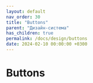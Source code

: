 ```yaml
---
layout: default
nav_order: 30
title: "Buttons"
parent: "Дизайн-система"
has_children: true
permalink: /docs/design/buttons
date: 2024-02-10 00:00:00 +0300
---
```


# Buttons

